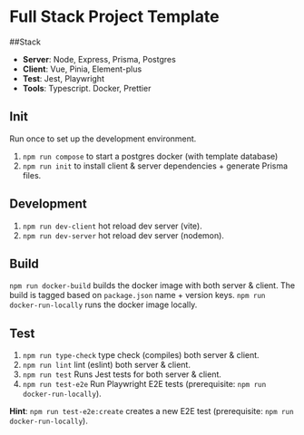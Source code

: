 # Full Stack Project Template

##Stack

- **Server**: Node, Express, Prisma, Postgres
- **Client**: Vue, Pinia, Element-plus
- **Test**: Jest, Playwright
- **Tools**: Typescript. Docker, Prettier

## Init

Run once to set up the development environment.

1. `npm run compose` to start a postgres docker (with template database)
2. `npm run init` to install client & server dependencies + generate Prisma files.

## Development

1. `npm run dev-client` hot reload dev server (vite).
1. `npm run dev-server` hot reload dev server (nodemon).

## Build

`npm run docker-build` builds the docker image with both server & client. The build is tagged based on `package.json` name + version keys.
`npm run docker-run-locally` runs the docker image locally.

## Test

1. `npm run type-check` type check (compiles) both server & client.
1. `npm run lint` lint (eslint) both server & client.
1. `npm run test` Runs Jest tests for both server & client.
1. `npm run test-e2e` Run Playwright E2E tests (prerequisite: `npm run docker-run-locally`).

**Hint**: `npm run test-e2e:create` creates a new E2E test (prerequisite: `npm run docker-run-locally`).
